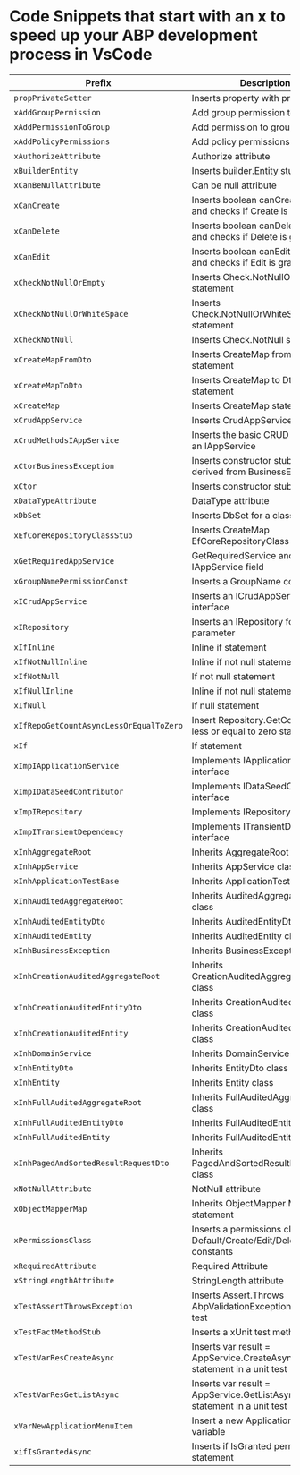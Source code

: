 # Code Snippets that start with an x to speed up your ABP development process in VsCode

| Prefix                                  | Description                                                           |
| --------------------------------------- | --------------------------------------------------------------------- |
| `propPrivateSetter`                     | Inserts property with private setter                                  |
| `xAddGroupPermission`                   | Add group permission to context                                       |
| `xAddPermissionToGroup`                 | Add permission to group                                               |
| `xAddPolicyPermissions`                 | Add policy permissions                                                |
| `xAuthorizeAttribute`                   | Authorize attribute                                                   |
| `xBuilderEntity`                        | Inserts builder.Entity stub                                           |
| `xCanBeNullAttribute`                   | Can be null attribute                                                 |
| `xCanCreate`                            | Inserts boolean canCreate variable and checks if Create is granted    |
| `xCanDelete`                            | Inserts boolean canDelete variable and checks if Delete is granted    |
| `xCanEdit`                              | Inserts boolean canEdit variable and checks if Edit is granted        |
| `xCheckNotNullOrEmpty`                  | Inserts Check.NotNullOrEmpty statement                                |
| `xCheckNotNullOrWhiteSpace`             | Inserts Check.NotNullOrWhiteSpace statement                           |
| `xCheckNotNull`                         | Inserts Check.NotNull statement                                       |
| `xCreateMapFromDto`                     | Inserts CreateMap from Dto statement                                  |
| `xCreateMapToDto`                       | Inserts CreateMap to Dto statement                                    |
| `xCreateMap`                            | Inserts CreateMap statement                                           |
| `xCrudAppService`                       | Inserts CrudAppService class                                          |
| `xCrudMethodsIAppService`               | Inserts the basic CRUD methods in an IAppService                      |
| `xCtorBusinessException`                | Inserts constructor stub in a class derived from BusinessException    |
| `xCtor`                                 | Inserts constructor stub                                              |
| `xDataTypeAttribute`                    | DataType attribute                                                    |
| `xDbSet`                                | Inserts DbSet for a class statement                                   |
| `xEfCoreRepositoryClassStub`            | Inserts CreateMap EfCoreRepositoryClass stub                          |
| `xGetRequiredAppService`                | GetRequiredService and inserts an IAppService field                   |
| `xGroupNamePermissionConst`             | Inserts a GroupName constant                                          |
| `xICrudAppService`                      | Inserts an ICrudAppService interface                                  |
| `xIRepository`                          | Inserts an IRepository for a type parameter                           |
| `xIfInline`                             | Inline if statement                                                   |
| `xIfNotNullInline`                      | Inline if not null statement                                          |
| `xIfNotNull`                            | If not null statement                                                 |
| `xIfNullInline`                         | Inline if not null statement                                          |
| `xIfNull`                               | If null statement                                                     |
| `xIfRepoGetCountAsyncLessOrEqualToZero` | Insert Repository.GetCountAsync less or equal to zero statement       |
| `xIf`                                   | If statement                                                          |
| `xImpIApplicationService`               | Implements IApplicationService interface                              |
| `xImpIDataSeedContributor`              | Implements IDataSeedContributor interface                             |
| `xImpIRepository`                       | Implements IRepository interface                                      |
| `xImpITransientDependency`              | Implements ITransientDependency interface                             |
| `xInhAggregateRoot`                     | Inherits AggregateRoot class                                          |
| `xInhAppService`                        | Inherits AppService class                                             |
| `xInhApplicationTestBase`               | Inherits ApplicationTestBase class                                    |
| `xInhAuditedAggregateRoot`              | Inherits AuditedAggregateRoot class                                   |
| `xInhAuditedEntityDto`                  | Inherits AuditedEntityDto class                                       |
| `xInhAuditedEntity`                     | Inherits AuditedEntity class                                          |
| `xInhBusinessException`                 | Inherits BusinessException class                                      |
| `xInhCreationAuditedAggregateRoot`      | Inherits CreationAuditedAggregateRoot class                           |
| `xInhCreationAuditedEntityDto`          | Inherits CreationAuditedEntityDto class                               |
| `xInhCreationAuditedEntity`             | Inherits CreationAuditedEntity class                                  |
| `xInhDomainService`                     | Inherits DomainService class                                          |
| `xInhEntityDto`                         | Inherits EntityDto class                                              |
| `xInhEntity`                            | Inherits Entity class                                                 |
| `xInhFullAuditedAggregateRoot`          | Inherits FullAuditedAggregateRoot class                               |
| `xInhFullAuditedEntityDto`              | Inherits FullAuditedEntityDto class                                   |
| `xInhFullAuditedEntity`                 | Inherits FullAuditedEntity class                                      |
| `xInhPagedAndSortedResultRequestDto`    | Inherits PagedAndSortedResultRequestDto class                         |
| `xNotNullAttribute`                     | NotNull attribute                                                     |
| `xObjectMapperMap`                      | Inherits ObjectMapper.Map statement                                   |
| `xPermissionsClass`                     | Inserts a permissions class with Default/Create/Edit/Delete constants |
| `xRequiredAttribute`                    | Required Attribute                                                    |
| `xStringLengthAttribute`                | StringLength attribute                                                |
| `xTestAssertThrowsException`            | Inserts Assert.Throws AbpValidationException in a unit test           |
| `xTestFactMethodStub`                   | Inserts a xUnit test method stub                                      |
| `xTestVarResCreateAsync`                | Inserts var result = AppService.CreateAsync statement in a unit test  |
| `xTestVarResGetListAsync`               | Inserts var result = AppService.GetListAsync statement in a unit test |
| `xVarNewApplicationMenuItem`            | Insert a new ApplicationMenuItem variable                             |
| `xifIsGrantedAsync`                     | Inserts if IsGranted permission statement                             |

